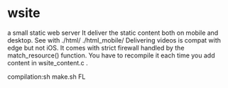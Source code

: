 # wsite
a small static web server
It deliver the static content both
on mobile and desktop. See with
./html/
./html_mobile/
Delivering videos is compat with edge but
not iOS. It comes with strict firewall
handled by the match_resource() function.
You have to recompile it each time you
add content in wsite_content.c .

compilation:sh make.sh
FL

